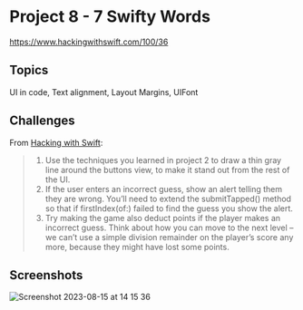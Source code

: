 # Project 8 - 7 Swifty Words

https://www.hackingwithswift.com/100/36

## Topics

UI in code, Text alignment, Layout Margins, UIFont

## Challenges

From [Hacking with Swift](https://www.hackingwithswift.com/read/8/6/wrap-up):
>1. Use the techniques you learned in project 2 to draw a thin gray line around the buttons view, to make it stand out from the rest of the UI.
>2. If the user enters an incorrect guess, show an alert telling them they are wrong. You’ll need to extend the submitTapped() method so that if firstIndex(of:) failed to find the guess you show the alert.
>3. Try making the game also deduct points if the player makes an incorrect guess. Think about how you can move to the next level – we can’t use a simple division remainder on the player’s score any more, because they might have lost some points.

## Screenshots
![Screenshot 2023-08-15 at 14 15 36](https://github.com/juliobraganca/100-days-of-swift/assets/127988357/c3395912-e844-4d69-9b34-e94a38ae52e9)
